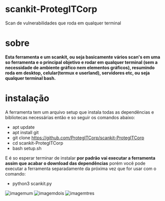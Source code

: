 # scankit-ProtegITCorp
Scan de vulnerabilidades que roda em qualquer terminal

# sobre

**Esta ferramenta e um scankit, ou seja basicamente vários scan's em uma so ferramenta e o principal objetivo e rodar em qualquer terminal (sem a necessidade de ambiente gráfico nem elementos gráficos), resumindo roda em desktop, celular(termux e userland), servidores etc, ou seja qualquer terminal bash.**

# instalação
A ferramenta tem um arquivo setup que instala todas as dependências e bibliotecas necessárias então e so seguir os comandos abaixo:

 - apt update
 - apt install git
 - git clone https://github.com/ProtegITCorp/scankit-ProtegITCorp
 - cd scankit-ProtegITCorp
 - bash setup.sh

E é so esperar terminar de instalar **por padrão vai executar a ferramenta assim que acabar o download das dependências** porém você pode executar a ferramenta separadamente da próxima vez que for usar com o comando:
 - python3 scankit.py









![imagemum](https://i.ibb.co/Sc3S3Sc/Screenshot-20230402-225712.png)
![imagemdois](https://i.ibb.co/cwGQ9S4/Screenshot-20230402-225108.png)
![imagemtres](https://i.ibb.co/8YNwx8h/Gallery-1680487191318.jpg)
